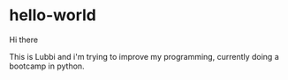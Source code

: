 # hello-world

Hi there 

This is Lubbi and i'm trying to improve my programming,
currently doing a bootcamp in python.
